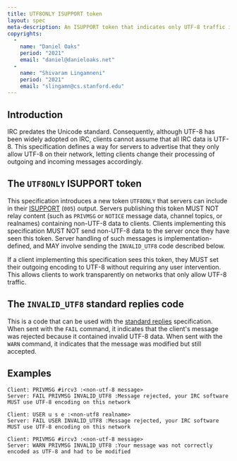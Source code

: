```yaml
---
title: UTF8ONLY ISUPPORT token
layout: spec
meta-description: An ISUPPORT token that indicates only UTF-8 traffic is allowed.
copyrights:
  -
    name: "Daniel Oaks"
    period: "2021"
    email: "daniel@danieloaks.net"
  -
    name: "Shivaram Lingamneni"
    period: "2021"
    email: "slingamn@cs.stanford.edu"
---
```


## Introduction
IRC predates the Unicode standard. Consequently, although UTF-8 has been widely adopted on IRC, clients cannot assume that all IRC data is UTF-8. This specification defines a way for servers to advertise that they only allow UTF-8 on their network, letting clients change their processing of outgoing and incoming messages accordingly.

## The `UTF8ONLY` ISUPPORT token
This specification introduces a new token `UTF8ONLY` that servers can include in their [ISUPPORT](https://modern.ircdocs.horse/#feature-advertisement) (`005`) output. Servers publishing this token MUST NOT relay content (such as `PRIVMSG` or `NOTICE` message data, channel topics, or realnames) containing non-UTF-8 data to clients. Clients implementing this specification MUST NOT send non-UTF-8 data to the server once they have seen this token. Server handling of such messages is implementation-defined, and MAY involve sending the `INVALID_UTF8` code described below.

If a client implementing this specification sees this token, they MUST set their outgoing encoding to UTF-8 without requiring any user intervention. This allows clients to work transparently on networks that only allow UTF-8 traffic.

## The `INVALID_UTF8` standard replies code
This is a code that can be used with the [standard replies](https://ircv3.net/specs/extensions/standard-replies) specification. When sent with the `FAIL` command, it indicates that the client's message was rejected because it contained invalid UTF-8 data. When sent with the `WARN` command, it indicates that the message was modified but still accepted.

## Examples

```
Client: PRIVMSG #ircv3 :<non-utf-8 message>
Server: FAIL PRIVMSG INVALID_UTF8 :Message rejected, your IRC software MUST use UTF-8 encoding on this network
```

```
Client: USER u s e :<non-utf8 realname>
Server: FAIL USER INVALID_UTF8 :Message rejected, your IRC software MUST use UTF-8 encoding on this network
```

```
Client: PRIVMSG #ircv3 :<non-utf-8 message>
Server: WARN PRIVMSG INVALID_UTF8 :Your message was not correctly encoded as UTF-8 and had to be modified
```
